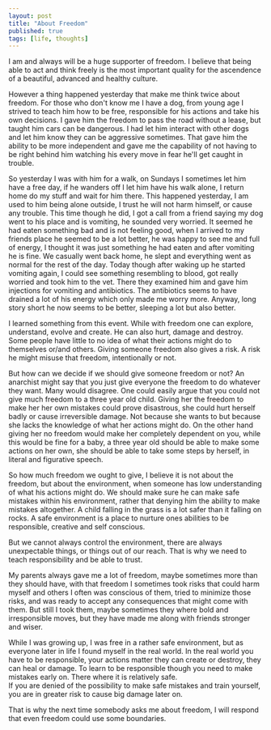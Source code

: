 ```yaml
---
layout: post
title: "About Freedom"
published: true
tags: [life, thoughts]
---
```

I am and always will be a huge supporter of freedom. I believe that being able to act and think freely is the most important quality for the ascendence 
of a beautiful, advanced and healthy culture.

However a thing happened yesterday that make me think twice about freedom. For those who don't know me I have a dog, 
from young age I strived to teach him how to be free, responsible for his actions and take his own decisions. 
I gave him the freedom to pass the road without a lease, but taught him cars can be dangerous.
I had let him interact with other dogs and let him know they can be aggressive sometimes. That gave him the ability to be more 
independent and gave me the capability of not having to be right behind him watching his every move in fear he'll get caught in trouble.

So yesterday I was with him for a walk, on Sundays I sometimes let him have a free day, if he wanders off I let him have his walk alone, 
I return home do my stuff and wait for him there. This happened yesterday, I am used to him being alone outside, I trust he will not harm himself, 
or cause any trouble. This time though he did, I got a call from a friend saying my dog went to his place and is vomiting, he sounded very worried.
It seemed he had eaten something bad and is not feeling good, when I arrived to my friends place he seemed to be a lot better, he was happy to see me and full
of energy, I thought it was just something he had eaten and after vomiting he is fine. We casually went back home, he slept and everything went as normal for the 
rest of the day. Today though after waking up he started vomiting again, I could see something resembling to blood, got really worried and took him to the vet.
There they examined him and gave him injections for vomiting and antibiotics. The antibiotics seems to have drained a lot of his energy which only made me worry more.
Anyway, long story short he now seems to be better, sleeping a lot but also better.

I learned something from this event. While with freedom one can explore, understand, evolve and create. He can also hurt, damage and destroy.
Some people have little to no idea of what their actions might do to themselves or/and others. Giving someone freedom also gives a risk.
A risk he might misuse that freedom, intentionally or not. 

But how can we decide if we should give someone freedom or not? An anarchist might say that you just give everyone the freedom to do whatever they want.
Many would disagree. One could easily argue that you could not give much freedom to a three year old child. Giving her the freedom to make her 
her own mistakes could prove disastrous, she could hurt herself badly or cause irreversible damage. Not because she wants to but because she lacks the knowledge 
of what her actions might do. On the other hand giving her no freedom would make her completely dependent on you, while this would be fine for a baby, 
a three year old should be able to make some actions on her own, she should be able to take some steps by herself, in literal and figurative speech.
  
So how much freedom we ought to give, I believe it is not about the freedom, but about the environment, 
when someone has low understanding of what his actions might do. We should make sure he can make safe mistakes within his environment, 
rather that denying him the ability to make mistakes altogether. A child falling in the grass is a lot safer than it falling on rocks.
A safe environment is a place to nurture ones abilities to be responsible, creative and self conscious.

But we cannot always control the environment, there are always unexpectable things, or things out of our reach.
That is why we need to teach responsibility and be able to trust.

My parents always gave me a lot of freedom, maybe sometimes more than they should have, with that freedom I sometimes took risks that could harm myself and others 
I often was conscious of them, tried to minimize those risks, and was ready to accept any consequences that might come with them.
But still I took them, maybe sometimes they where bold and irresponsible moves, but they have made me along with friends stronger and wiser.

While I was growing up, I was free in a rather safe environment, but as everyone later in life I found myself in the real world.
In the real world you have to be responsible, your actions matter they can create or destroy, they can heal or damage.
To learn to be responsible though you need to make mistakes early on. There where it is relatively safe.  
If you are denied of the possibility to make safe mistakes and train yourself, you are in greater risk to cause big damage later on.

That is why the next time somebody asks me about freedom, I will respond that even freedom could use some boundaries.

